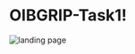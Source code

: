 # OIBGRIP-Task1!

![landing page](https://user-images.githubusercontent.com/84002511/166100819-f49daad0-fa44-47a2-b444-37af928e7560.png)
